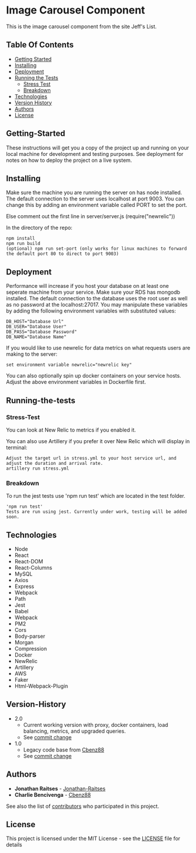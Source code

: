 # Image Carousel Component

This is the image carousel component from the site Jeff's List.

## Table Of Contents

* [Getting Started](#Getting-Started)
* [Installing](#Installing)
* [Deployment](#Deployment)
* [Running the Tests](#Running-the-tests)
  * [Stress Test](#Stress-Test)
  * [Breakdown](#Breakdown)
* [Technologies](#Technologies)
* [Version History](#Version-History)
* [Authors](#Authors)
* [License](#License)

<!-- toc -->

## Getting-Started

These instructions will get you a copy of the project up and running on your local machine for development and testing purposes. See deployment for notes on how to deploy the project on a live system.

## Installing

Make sure the machine you are running the server on has node installed.
The default connection to the server uses localhost at port 9003. You can change this by adding an environment variable called PORT to set the port.

Else comment out the first line in server/server.js (require("newrelic"))

In the directory of the repo:

```
npm install
npm run build
(optional) npm run set-port (only works for linux machines to forward the default port 80 to direct to port 9003)
```

## Deployment

Performance will increase if you host your database on at least one seperate machine from your service.
Make sure your RDS has mongodb installed.
The default connection to the database uses the root user as well as no password at the localhost:27017.
You may manipulate these variables by adding the following environment variables with substituted values:

```
DB_HOST="Database Url"
DB_USER="Database User"
DB_PASS="Database Password"
DB_NAME="Database Name"
```

If you would like to use newrelic for data metrics on what requests users are making to the server:
```
set environment variable newrelic="newrelic key"
```

You can also optionally spin up docker containers on your service hosts. Adjust the above environment variables in Dockerfile first.

## Running-the-tests

### Stress-Test

You can look at New Relic to metrics if you enabled it.

You can also use Artillery if you prefer it over New Relic which will display in terminal:

```
Adjust the target url in stress.yml to your host service url, and adjust the duration and arrival rate.
artillery run stress.yml
```

### Breakdown

To run the jest tests use 'npm run test' which are located in the test folder.

```
'npm run test'
Tests are run using jest. Currently under work, testing will be added soon.
```

## Technologies

* Node
* React
* React-DOM
* React-Columns
* MySQL
* Axios
* Express
* Webpack
* Path
* Jest
* Babel
* Webpack
* PM2
* Cors
* Body-parser
* Morgan
* Compression
* Docker
* NewRelic
* Artillery
* AWS
* Faker
* Html-Webpack-Plugin

## Version-History

* 2.0
  * Current working version with proxy, docker containers, load balancing, metrics, and upgraded queries.
  * See [commit change](https://github.com/Cherry-OnTop/Critics/commit/7947b972d8cf0aceb9f6889642ae1a132efebfd6)
* 1.0
  * Legacy code base from [Cbenz88](https://github.com/Cbenz88)
  * See [commit change](https://github.com/Cherry-OnTop/Critics/commit/b3995c2f4b6dac6014d4b1c385dbf2e91f0fd850)

## Authors

* **Jonathan Raitses** - [Jonathan-Raitses](https://github.com/jonathan-raitses)
* **Charlie Bencivenga** - [Cbenz88](https://github.com/Cbenz88)

See also the list of [contributors](https://github.com/Cherry-OnTop/Critics/graphs/contributors) who participated in this project.


## License

This project is licensed under the MIT License - see the [LICENSE](LICENSE) file for details
